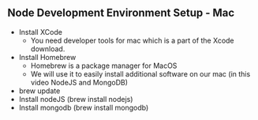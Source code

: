 ## Node Development Environment Setup - Mac
  * Install XCode
    - You need developer tools for mac which is a part of the Xcode download. 
  * Install Homebrew
    - Homebrew is a package manager for MacOS
    - We will use it to easily install additional software on our mac (in this video NodeJS and MongoDB)
  * brew update
  * Install nodeJS (brew install nodejs)
  * Install mongodb (brew install mongodb)

